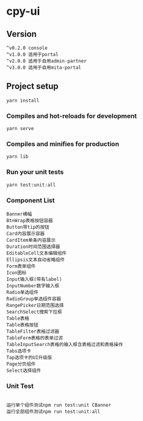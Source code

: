 # cpy-ui

## Version
```
^v0.2.0 console
^v1.0.0 适用于portal
^v2.0.0 适用于自用admin-partner
^v3.0.0 适用于自用mita-portal
```
## Project setup
```
yarn install
```

### Compiles and hot-reloads for development
```
yarn serve
```

### Compiles and minifies for production
```
yarn lib
```

### Run your unit tests
```
yarn test:unit:all
```

### Component List

```
Banner横幅
BtnWrap表格按钮容器
Button带tip的按钮
Card内容展示容器
CardItem单条内容展示
Duration时间范围选择器
EditableCell文本编辑组件
Ellipsis文本自动省略组件
Form表单组件
Icon图标
Input输入框(带有label)
InputNumber数字输入框
Radio单选组件
RadioGroup单选组件容器
RangePicker日期范围选择
SearchSelect搜索下拉框
Table表格
Table表格按钮
TableFilter表格过滤器
TableForm表格的表单过滤
TableInputSearch表格的输入框含表格过滤和表格操作
Tabs选项卡
Tap选项卡的UI升级版
Page分页组件
Select选择组件
```
 
### Unit Test

```

运行单个组件测试npm run test:unit CBanner
运行全部组件测试npm run test:unit:all 

```
